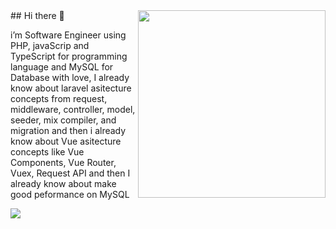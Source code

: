 

<img align='right' height='300px' src="https://github-readme-stats.vercel.app/api/top-langs/?username=albasyir&hide=html&theme=merko" />

<div>
  ## Hi there 👋
  
  i’m Software Engineer using PHP, javaScrip and TypeScript for
  programming language and MySQL for Database with love, I already know about 
  laravel asitecture concepts from request, middleware, controller, model, seeder, mix
  compiler, and migration and then i already know about Vue asitecture concepts
  like Vue Components, Vue Router, Vuex, Request API and then I already know about 
  make good peformance on MySQL
</div>



<img align="left" src="https://github-readme-stats.vercel.app/api?username=albasyir&show_icons=true&theme=merko" />
